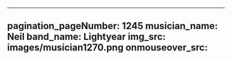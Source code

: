 ------
pagination_pageNumber: 1245
musician_name: Neil
band_name: Lightyear
img_src: images/musician1270.png
onmouseover_src: 
------